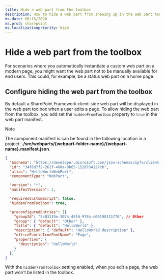 ```yaml
---
title: Hide a web part from the toolbox
description: How to hide a web part from showing up in the web part toolbox on a modern page
ms.date: 06/16/2020
ms.prod: sharepoint
ms.localizationpriority: high
---
```


# Hide a web part from the toolbox

For scenarios where you automatically instantiate a custom web part on a modern page, you might want the web part not to be manually available for end users. This could, for example,  be a status web part on a home page.

## Configure hiding the web part from the toolbox

By default a SharePoint Framework client-side web part will be displayed in the web part toolbox when a user edits a page. To allow hiding the web part from the toolbox, you add set the `hiddenFromToolbox` property to `true` in the web part manifest.

> [!NOTE]
> The component manifest is can be found in the following location in a project: **./src/webparts/{webpart-folder-name}/{webpart-name}.manifest.json**.

```json
{
  "$schema": "https://developer.microsoft.com/json-schemas/spfx/client-side-web-part-manifest.schema.json",
  "id": "34f6d7f2-262f-460a-8b65-152d784127cb",
  "alias": "HelloWorldWebPart",
  "componentType": "WebPart",

  "version": "*",
  "manifestVersion": 2,

  "requiresCustomScript": false,
  "hiddenFromToolbox": true,

  "preconfiguredEntries": [{
    "groupId": "5c03119e-3074-46fd-976b-c60198311f70", // Other
    "group": { "default": "Other" },
    "title": { "default": "HelloWorld" },
    "description": { "default": "HelloWorld description" },
    "officeFabricIconFontName": "Page",
    "properties": {
      "description": "HelloWorld"
    }
  }]
}
```

With the `hiddenFromToolbox` setting enabled, when you edit a page, the web part won't be listed in the toolbox.
